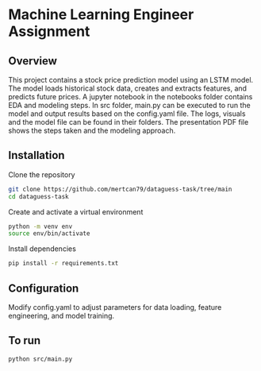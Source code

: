 # Machine Learning Engineer Assignment

## Overview

This project contains a stock price prediction model using an LSTM model. 
The model loads historical stock data, creates and extracts features, and predicts future prices. 
A jupyter notebook in the notebooks folder contains EDA and modeling steps. 
In src folder, main.py can be executed to run the model and output results based on the config.yaml file. 
The logs, visuals and the model file can be found in their folders. 
The presentation PDF file shows the steps taken and the modeling approach.

## Installation

Clone the repository
```bash
git clone https://github.com/mertcan79/dataguess-task/tree/main
cd dataguess-task
```
Create and activate a virtual environment
```bash
python -m venv env
source env/bin/activate
```

Install dependencies
```bash
pip install -r requirements.txt
```

## Configuration 

Modify config.yaml to adjust parameters for data loading, feature engineering, and model training.

## To run

```bash
python src/main.py
```


